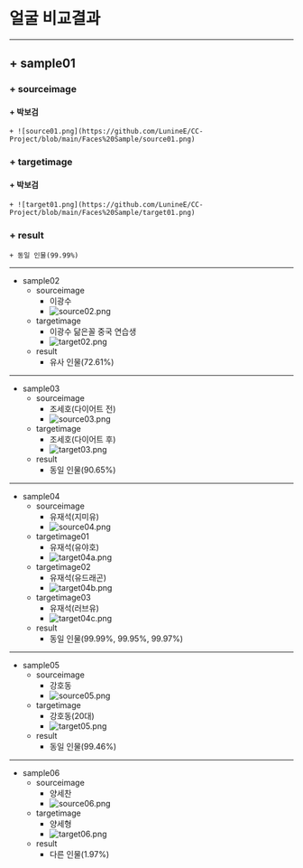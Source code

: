 #  얼굴 비교결과
-------
## + sample01
 ### + sourceimage
 ####   + 박보검
    + ![source01.png](https://github.com/LunineE/CC-Project/blob/main/Faces%20Sample/source01.png)
 ### + targetimage
 ####   + 박보검
    + ![target01.png](https://github.com/LunineE/CC-Project/blob/main/Faces%20Sample/target01.png)
 ### + result
    + 동일 인물(99.99%)
-------
+ sample02
  + sourceimage
    + 이광수
    + ![source02.png](https://github.com/LunineE/CC-Project/blob/main/Faces%20Sample/source02.png)
  + targetimage
    + 이광수 닮은꼴 중국 연습생
    + ![target02.png](https://github.com/LunineE/CC-Project/blob/main/Faces%20Sample/target02.png)
  + result
    + 유사 인물(72.61%)
-------
+ sample03
  + sourceimage
    + 조세호(다이어트 전)
    + ![source03.png](https://github.com/LunineE/CC-Project/blob/main/Faces%20Sample/source03.png)
  + targetimage
    + 조세호(다이어트 후)
    + ![target03.png](https://github.com/LunineE/CC-Project/blob/main/Faces%20Sample/target03.png)
  + result
    + 동일 인물(90.65%)
-------
+ sample04
  + sourceimage
    + 유재석(지미유)
    + ![source04.png](https://github.com/LunineE/CC-Project/blob/main/Faces%20Sample/source04.png)
  + targetimage01
    + 유재석(유야호)
    + ![target04a.png](https://github.com/LunineE/CC-Project/blob/main/Faces%20Sample/target04a.png)
  + targetimage02
    + 유재석(유드래곤)
    + ![target04b.png](https://github.com/LunineE/CC-Project/blob/main/Faces%20Sample/target04b.png)
  + targetimage03
    + 유재석(러브유)
    + ![target04c.png](https://github.com/LunineE/CC-Project/blob/main/Faces%20Sample/target04c.png)
  + result
    + 동일 인물(99.99%, 99.95%, 99.97%)
-------
+ sample05
  + sourceimage
    + 강호동
    + ![source05.png](https://github.com/LunineE/CC-Project/blob/main/Faces%20Sample/source05.png)
  + targetimage
    + 강호동(20대)
    + ![target05.png](https://github.com/LunineE/CC-Project/blob/main/Faces%20Sample/target05.png)
  + result 
    + 동일 인물(99.46%)
-------
+ sample06
  + sourceimage
    + 양세찬
    + ![source06.png](https://github.com/LunineE/CC-Project/blob/main/Faces%20Sample/source06.png)
  + targetimage
    + 양세형
    + ![target06.png](https://github.com/LunineE/CC-Project/blob/main/Faces%20Sample/target06.png)
  + result
    + 다른 인물(1.97%)
